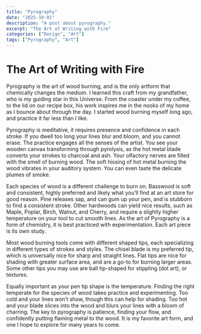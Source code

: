 ```yaml
---
title: "Pyrography"
date: "2025-10-01"
description: "A post about pyrography."
excerpt: "The Art of Writing with Fire"
categories: ["Design", "Art"]
tags: ["Pyrography", "Art"]
---
```

# The Art of Writing with Fire

Pyrography is the art of wood burning, and is the only artform that chemically changes the medium. I learned this craft from my grandfather, who is my guiding star in this Universe. From the coaster under my coffee, to the lid on our recipe box, his work inspires me in the nooks of my home as I bounce about through the day. I started wood burning myself long ago, and practice it far less than I like. 

Pyrography is meditative, it requires presence and confidence in each stroke. If you dwell too long your lines blur and bloom, and you cannot erase. The practice engages all the senses of the artist. You see your wooden canvas transforming through pyrolysis, as the hot metal blade converts your strokes to charcoal and ash. Your olfactory nerves are filled with the smell of burning wood. The soft hissing of hot metal burning the wood vibrates in your auditory system. You can even taste the delicate plumes of smoke. 

Each species of wood is a different challenge to burn on. Basswood is soft and consistent, highly preferred and likely what you’ll find at an art store for good reason. Pine releases sap, and can gum up your pen, and is stubborn to find a consistent stroke. Other hardwoods can yield nice results, such as Maple, Poplar, Birch, Walnut, and Cherry, and require a slightly higher temperature on your tool to cut smooth lines. As the art of Pyrography is a form of chemistry, it is best practiced with experimentation. Each art piece is its own study. 

Most wood burning tools come with different shaped tips, each specializing in different types of strokes and styles. The chisel blade is my preferred tip, which is universally nice for sharp and straight lines. Flat tips are nice for shading with greater surface area, and are a go-to for burning larger areas. Some other tips you may use are ball tip-shaped for stippling (dot art), or textures. 

Equally important as your pen tip shape is the temperature. Finding the right temperate for the species of wood takes practice and experimenting. Too cold and your lines won’t show, though this can help for shading. Too hot and your blade slices into the wood and blurs your lines with a bloom of charring. The key to pyrography is patience, finding your flow, and confidently putting flaming metal to the wood. It is my favorite art form, and one I hope to explore for many years to come.
